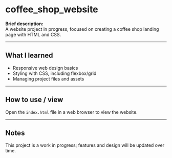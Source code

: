 # coffee_shop_website

**Brief description:**  
A website project in progress, focused on creating a coffee shop landing page with HTML and CSS.

---

## What I learned

- Responsive web design basics  
- Styling with CSS, including flexbox/grid  
- Managing project files and assets

---

## How to use / view

Open the `index.html` file in a web browser to view the website.

---

## Notes

This project is a work in progress; features and design will be updated over time.

